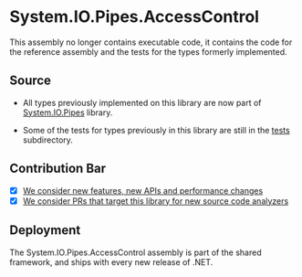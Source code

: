 # System.IO.Pipes.AccessControl
This assembly no longer contains executable code, it contains the code for the reference assembly and the tests for the types formerly implemented.

## Source
* All types previously implemented on this library are now part of [System.IO.Pipes](../System.IO.Pipes/) library.

* Some of the tests for types previously in this library are still in the [tests](tests/) subdirectory.


## Contribution Bar
- [x] [We consider new features, new APIs and performance changes](../../libraries/README.md#primary-bar)
- [x] [We consider PRs that target this library for new source code analyzers](../../libraries/README.md#secondary-bars)

## Deployment
The System.IO.Pipes.AccessControl assembly is part of the shared framework, and ships with every new release of .NET.
